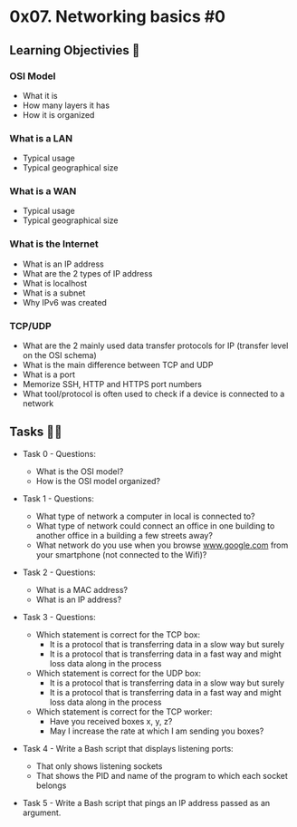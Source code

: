 # 0x07. Networking basics #0

## Learning Objectivies :page_with_curl:

### OSI Model
* What it is
* How many layers it has
* How it is organized

### What is a LAN
* Typical usage
* Typical geographical size

### What is a WAN
* Typical usage
* Typical geographical size

### What is the Internet
* What is an IP address
* What are the 2 types of IP address
* What is localhost
* What is a subnet
* Why IPv6 was created

### TCP/UDP
* What are the 2 mainly used data transfer protocols for IP (transfer level on the OSI schema)
* What is the main difference between TCP and UDP
* What is a port
* Memorize SSH, HTTP and HTTPS port numbers
* What tool/protocol is often used to check if a device is connected to a network

## Tasks :woman_technologist:

* Task 0 - Questions:
    - What is the OSI model?
    - How is the OSI model organized?

* Task 1 - Questions:
    - What type of network a computer in local is connected to?
    - What type of network could connect an office in one building to another office in a building a few streets away?
    - What network do you use when you browse www.google.com from your smartphone (not connected to the Wifi)?

* Task 2 - Questions:
    - What is a MAC address?
    - What is an IP address?

* Task 3 - Questions:
    - Which statement is correct for the TCP box:
        - It is a protocol that is transferring data in a slow way but surely
        - It is a protocol that is transferring data in a fast way and might loss data along in the process
    - Which statement is correct for the UDP box:
        - It is a protocol that is transferring data in a slow way but surely
        - It is a protocol that is transferring data in a fast way and might loss data along in the process
    - Which statement is correct for the TCP worker:
        - Have you received boxes x, y, z?
        - May I increase the rate at which I am sending you boxes?

* Task 4 - Write a Bash script that displays listening ports:
    - That only shows listening sockets
    - That shows the PID and name of the program to which each socket belongs

* Task 5 - Write a Bash script that pings an IP address passed as an argument.